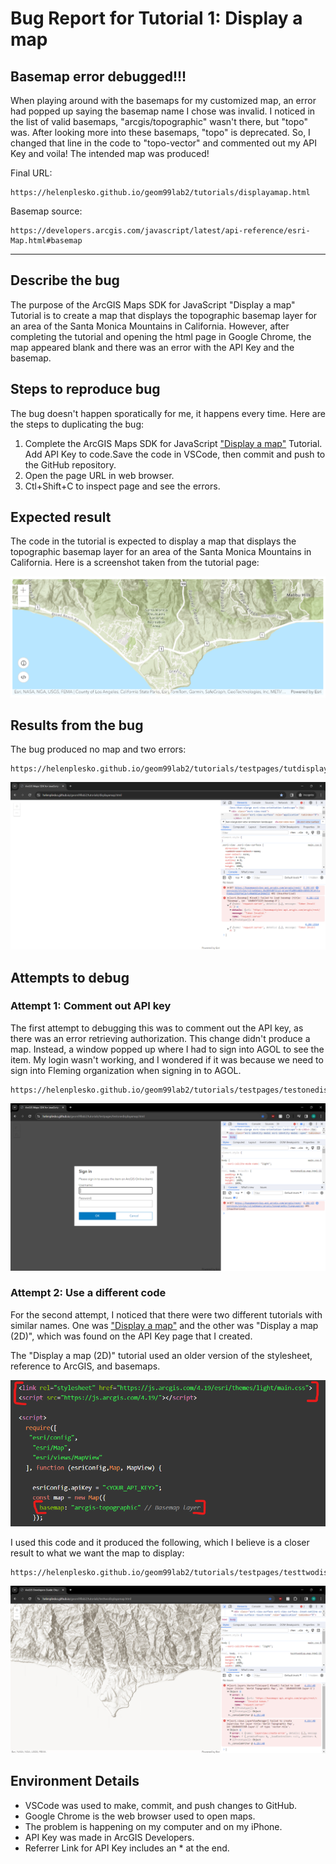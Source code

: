 # Bug Report for Tutorial 1: Display a map

## Basemap error debugged!!!

When playing around with the basemaps for my customized map, an error had popped up saying the basemap name I chose was invalid. I noticed in the list of valid basemaps, "arcgis/topographic" wasn't there, but "topo" was. After looking more into these basemaps, "topo" is deprecated. So, I changed that line in the code to "topo-vector" and commented out my API Key and voila! The intended map was produced! 

Final URL: 
```
https://helenplesko.github.io/geom99lab2/tutorials/displayamap.html
```

Basemap source: 
```
https://developers.arcgis.com/javascript/latest/api-reference/esri-Map.html#basemap
```

---

## Describe the bug

The purpose of the ArcGIS Maps SDK for JavaScript "Display a map" Tutorial is to create a map that displays the topographic basemap layer for an area of the Santa Monica Mountains in California. However, after completing the tutorial and opening the html page in Google Chrome, the map appeared blank and there was an error with the API Key and the basemap.

## Steps to reproduce bug

The bug doesn't happen sporatically for me, it happens every time. Here are the steps to duplicating the bug:

1. Complete the ArcGIS Maps SDK for JavaScript ["Display a map"](https://developers.arcgis.com/javascript/latest/tutorials/display-a-map/) Tutorial. Add API Key to code.Save the code in VSCode, then commit and push to the GitHub repository. 
2. Open the page URL in web browser.
3. Ctl+Shift+C to inspect page and see the errors.

## Expected result

The code in the tutorial is expected to display a map that displays the topographic basemap layer for an area of the Santa Monica Mountains in California. Here is a screenshot taken from the tutorial page:

![Expected Result](/tutorials/bugimages/expecteddisplayamap.png)

## Results from the bug

The bug produced no map and two errors:

```
https://helenplesko.github.io/geom99lab2/tutorials/testpages/tutdisplayamap.html
```

![Errors](/tutorials/bugimages/bugdisplayamap.png)

## Attempts to debug

### Attempt 1: Comment out API key

The first attempt to debugging this was to comment out the API key, as there was an error retrieving authorization. This change didn't produce a map. Instead, a window popped up where I had to sign into AGOL to see the item. My login wasn't working, and I wondered if it was because we need to sign into Fleming organization when signing in to AGOL.

```
https://helenplesko.github.io/geom99lab2/tutorials/testpages/testonedisplayamap.html
```

![Attempt 1 results](/tutorials/bugimages/testonedisplayamap.png)

### Attempt 2: Use a different code

For the second attempt, I noticed that there were two different tutorials with similar names. One was ["Display a map"](https://developers.arcgis.com/javascript/latest/tutorials/display-a-map/) and the other was "Display a map (2D)", which was found on the API Key page that I created.

The "Display a map (2D)" tutorial used an older version of the stylesheet, reference to ArcGIS, and basemaps. 

![Older version of code](/tutorials/bugimages/olderversioncode.png)

I used this code and it produced the following, which I believe is a closer result to what we want the map to display:

```
https://helenplesko.github.io/geom99lab2/tutorials/testpages/testtwodisplayamap.html
```

![Attempt 2 results](/tutorials/bugimages/testtwodisplayamap.png)

## Environment Details

- VSCode was used to make, commit, and push changes to GitHub.
- Google Chrome is the web browser used to open maps.
- The problem is happening on my computer and on my iPhone.
- API Key was made in ArcGIS Developers.
- Referrer Link for API Key includes an * at the end.
